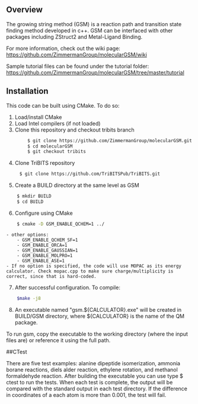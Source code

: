 ## Overview
The growing string method (GSM) is a reaction path and transition state finding method developed in c++.
GSM can be interfaced with other packages including ZStruct2 and Metal-Ligand Binding. 

For more information, check out the wiki page:
https://github.com/ZimmermanGroup/molecularGSM/wiki

Sample tutorial files can be found under the tutorial folder:
https://github.com/ZimmermanGroup/molecularGSM/tree/master/tutorial

## Installation
This code can be built using CMake. To do so:

1. Load/install CMake
2. Load Intel compilers (if not loaded)
3. Clone this repository and checkout tribits branch

```bash
		$ git clone https://github.com/ZimmermanGroup/molecularGSM.git
        $ cd molecularGSM
		$ git checkout tribits
```

4. Clone TriBITS repository
```bash
	 $ git clone https://github.com/TriBITSPub/TriBITS.git
```

5. Create a BUILD directory at the same level as GSM
```bash
    $ mkdir BUILD
    $ cd BUILD
```

6. Configure using CMake
```bash
    $ cmake -D GSM_ENABLE_QCHEM=1 ../
```
    - other options:
        - GSM_ENABLE_QCHEM_SF=1
        - GSM_ENABLE_ORCA=1
        - GSM_ENABLE_GAUSSIAN=1
        - GSM_ENABLE_MOLPRO=1
        - GSM_ENABLE_ASE=1
    - If no option is specified, the code will use MOPAC as its energy calculator. Check mopac.cpp to make sure charge/multiplicity is correct, since that is hard-coded.

7. After successful configuration. To compile:
```bash
    $make -j8
```

8. An executable named "gsm.${CALCULATOR}.exe" will be created in BUILD/GSM directory, where ${CALCULATOR} is the name of the QM package.

To run gsm, copy the executable to the working directory (where the input files are) or reference it using the full path. 

##CTest

There are five test examples: alanine dipeptide isomerization, ammonia borane reactions, diels alder reaction, ethylene rotation, and methanol formaldehyde reaction. After building the executable you can use type $ ctest to run the tests. When each test is complete, the output will be compared with the standard output in each test directory. If the difference in coordinates of a each atom is more than 0.001, the test will fail.
